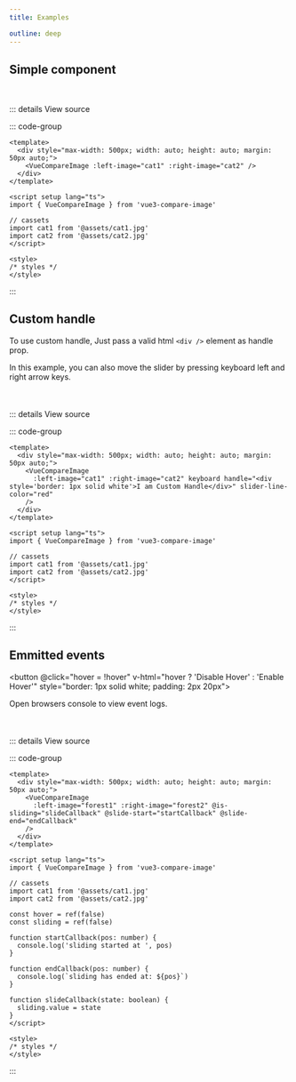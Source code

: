 ```yaml
---
title: Examples

outline: deep
---
```


<script setup lang="ts">

// utilities
import { ref } from "vue"

// cassets
import cat1 from "./assets/cat1.jpg"
import cat2 from "./assets/cat2.jpg"
import forest1 from "./assets/forest1.jpg"
import forest2 from "./assets/forest2.jpg"

// components
import { VueCompareImage } from '../src/components'

const hover = ref(false)
const sliding = ref(false)

function startCallback(pos: number) {
  console.log('sliding started at ', pos)
}

function endCallback(pos: number) {
  console.log(`sliding has ended at: ${pos}`)
}

function slideCallback(state: boolean) {
  sliding.value = state
}
</script>

## Simple component

<div
    style="max-width: 500px; width: auto; height: auto; margin: 50px auto;"
  >
    <VueCompareImage
      :left-image="cat1" :right-image="cat2"
    />
</div>

::: details View source

::: code-group

```vue [template]
<template>
  <div style="max-width: 500px; width: auto; height: auto; margin: 50px auto;">
    <VueCompareImage :left-image="cat1" :right-image="cat2" />
  </div>
</template>
```

```vue [script]
<script setup lang="ts">
import { VueCompareImage } from 'vue3-compare-image'

// cassets
import cat1 from '@assets/cat1.jpg'
import cat2 from '@assets/cat2.jpg'
</script>
```

```vue [style]
<style>
/* styles */
</style>
```
:::

## Custom handle

To use custom handle, Just pass a valid html `<div />` element as handle prop.

In this example, you can also move the slider by pressing keyboard left and right arrow keys.
<div
    style="max-width: 500px; width: auto; height: auto; margin: 50px auto;"
  >
    <VueCompareImage
      :left-image="cat1" :right-image="cat2" keyboard handle="<div style='border: 1px solid white'>I am Custom Handle</div>" slider-line-color="red"
    />
</div>

::: details View source

::: code-group

```vue [template]
<template>
  <div style="max-width: 500px; width: auto; height: auto; margin: 50px auto;">
    <VueCompareImage
      :left-image="cat1" :right-image="cat2" keyboard handle="<div style='border: 1px solid white'>I am Custom Handle</div>" slider-line-color="red"
    />
  </div>
</template>
```

```vue [script]
<script setup lang="ts">
import { VueCompareImage } from 'vue3-compare-image'

// cassets
import cat1 from '@assets/cat1.jpg'
import cat2 from '@assets/cat2.jpg'
</script>
```

```vue [style]
<style>
/* styles */
</style>
```
:::

## Emmitted events

<button @click="hover = !hover" v-html="hover ? 'Disable Hover' : 'Enable Hover'" style="border: 1px solid white; padding: 2px 20px"></button>

<p v-html="sliding ? 'Sliding: true' : 'Sliding: false'"></p>

Open browsers console to view event logs.

<div
    style="max-width: 500px; width: auto; height: auto; margin: 50px auto;"
  >
    <VueCompareImage
      :left-image="forest1" :right-image="forest2" vertical :hover="hover" @is-sliding="slideCallback" @slide-start="startCallback" @slide-end="endCallback"
    />
</div>


::: details View source

::: code-group

```vue [template]
<template>
  <div style="max-width: 500px; width: auto; height: auto; margin: 50px auto;">
    <VueCompareImage
      :left-image="forest1" :right-image="forest2" @is-sliding="slideCallback" @slide-start="startCallback" @slide-end="endCallback"
    />
  </div>
</template>
```

```vue [script]
<script setup lang="ts">
import { VueCompareImage } from 'vue3-compare-image'

// cassets
import cat1 from '@assets/cat1.jpg'
import cat2 from '@assets/cat2.jpg'

const hover = ref(false)
const sliding = ref(false)

function startCallback(pos: number) {
  console.log('sliding started at ', pos)
}

function endCallback(pos: number) {
  console.log(`sliding has ended at: ${pos}`)
}

function slideCallback(state: boolean) {
  sliding.value = state
}
</script>
```

```vue [style]
<style>
/* styles */
</style>
```
:::